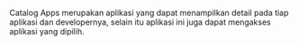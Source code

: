 Catalog Apps merupakan aplikasi yang dapat menampilkan detail pada tiap aplikasi dan developernya, selain itu aplikasi ini juga dapat mengakses aplikasi yang dipilih.
